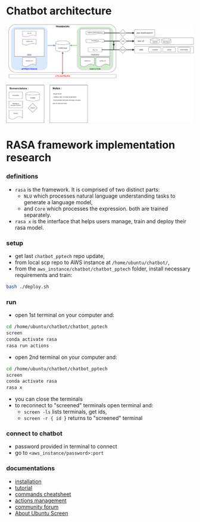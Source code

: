 # Chatbot architecture

<img src="img_src/chatbot_pptech_archi.png" title="Chatbot architecture">

# RASA framework implementation research

### definitions

- `rasa` is the framework. It is comprised of two distinct parts:
  - `NLU` which processes natural language understanding tasks to generate a language model,
  - and `Core` which processes the expression.
    both are trained separately.
- `rasa x` is the interface that helps users manage, train and deploy their rasa model.

### setup

- get last `chatbot_pptech` repo update,
- from local scp repo to AWS instance at `/home/ubuntu/chatbot/`,
- from the `aws_instance/chatbot/chatbot_pptech` folder, install necessary requirements and train:

```bash
bash ./deploy.sh
```

### run

- open 1st terminal on your computer and:

```bash
cd /home/ubuntu/chatbot/chatbot_pptech
screen
conda activate rasa
rasa run actions
```

- open 2nd terminal on your computer and:

```bash
cd /home/ubuntu/chatbot/chatbot_pptech
screen
conda activate rasa
rasa x
```

- you can close the terminals
- to reconnect to "screened" terminals open terminal and:
  - `screen -ls` lists terminals, get ids,
  - `screen -r { id }` returns to "screened" terminal

### connect to chatbot

- password provided in terminal to connect
- go to `<aws_instance/password>:port`

### documentations

- [installation](https://rasa.com/docs/rasa/user-guide/installation/)
- [tutorial](https://rasa.com/docs/rasa/user-guide/rasa-tutorial/)
- [commands cheatsheet](https://rasa.com/docs/rasa/user-guide/command-line-interface/)
- [actions management](https://rasa.com/docs/rasa/core/actions/)
- [community forum](https://forum.rasa.com/)
- [About Ubuntu Screen](https://doc.ubuntu-fr.org/screen)
